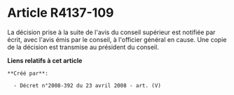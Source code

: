 # Article R4137-109

La décision prise à la suite de l'avis du conseil supérieur est notifiée par écrit, avec l'avis émis par le conseil, à
l'officier général en cause. Une copie de la décision est transmise au président du conseil.

**Liens relatifs à cet article**

	**Créé par**:

	  - Décret n°2008-392 du 23 avril 2008 - art. (V)
